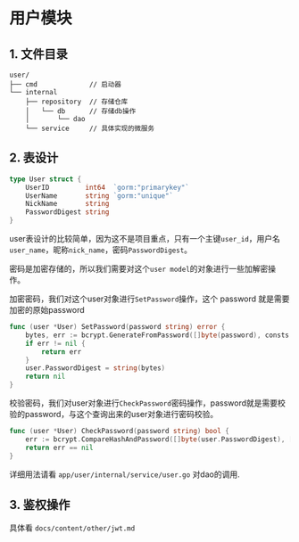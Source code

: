# 用户模块

## 1. 文件目录

```shell
user/
├── cmd             // 启动器
└── internal    
    ├── repository  // 存储仓库
    │   └── db      // 存储db操作
    │       └── dao
    └── service     // 具体实现的微服务 
```

## 2. 表设计

```go
type User struct {
    UserID         int64  `gorm:"primarykey"`
	UserName       string `gorm:"unique"`
	NickName       string
	PasswordDigest string
}
```

user表设计的比较简单，因为这不是项目重点，只有一个主键`user_id`，用户名`user_name`，昵称`nick_name`，密码`PasswordDigest`。

密码是加密存储的，所以我们需要对这个`user model`的对象进行一些加解密操作。

加密密码，我们对这个user对象进行`SetPassword`操作，这个 password 就是需要加密的原始password

```go
func (user *User) SetPassword(password string) error {
	bytes, err := bcrypt.GenerateFromPassword([]byte(password), consts.PassWordCost)
	if err != nil {
		return err
	}
	user.PasswordDigest = string(bytes)
	return nil
}
```

校验密码，我们对user对象进行`CheckPassword`密码操作，password就是需要校验的password，与这个查询出来的user对象进行密码校验。

```go
func (user *User) CheckPassword(password string) bool {
	err := bcrypt.CompareHashAndPassword([]byte(user.PasswordDigest), []byte(password))
	return err == nil
}
```

详细用法请看 `app/user/internal/service/user.go` 对dao的调用.

## 3. 鉴权操作

具体看 `docs/content/other/jwt.md`
